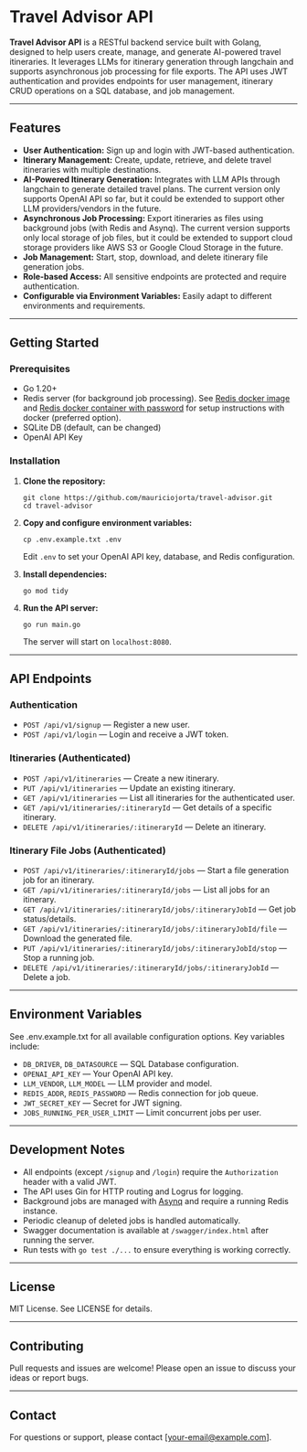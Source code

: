 # Travel Advisor API

**Travel Advisor API** is a RESTful backend service built with Golang, designed to help users create, manage, and generate AI-powered travel itineraries. It leverages LLMs for itinerary generation through langchain and supports asynchronous job processing for file exports. The API uses JWT authentication and provides endpoints for user management, itinerary CRUD operations on a SQL database, and job management.

---

## Features

- **User Authentication:** Sign up and login with JWT-based authentication.
- **Itinerary Management:** Create, update, retrieve, and delete travel itineraries with multiple destinations.
- **AI-Powered Itinerary Generation:** Integrates with LLM APIs through langchain to generate detailed travel plans. The current version only supports OpenAI API so far, but it could be extended to support other LLM providers/vendors in the future. 
- **Asynchronous Job Processing:** Export itineraries as files using background jobs (with Redis and Asynq). The current version supports only local storage of job files, but it could be extended to support cloud storage providers like AWS S3 or Google Cloud Storage in the future.
- **Job Management:** Start, stop, download, and delete itinerary file generation jobs.
- **Role-based Access:** All sensitive endpoints are protected and require authentication.
- **Configurable via Environment Variables:** Easily adapt to different environments and requirements.

---

## Getting Started

### Prerequisites

- Go 1.20+
- Redis server (for background job processing). See [Redis docker image](https://hub.docker.com/_/redis) and [Redis docker container with password](https://github.com/redis/docker-library-redis/issues/176#issuecomment-723535421) for setup instructions with docker (preferred option).
- SQLite DB (default, can be changed)
- OpenAI API Key

### Installation

1. **Clone the repository:**
   ```
   git clone https://github.com/mauriciojorta/travel-advisor.git
   cd travel-advisor
   ```

2. **Copy and configure environment variables:**
   ```
   cp .env.example.txt .env
   ```
   Edit `.env` to set your OpenAI API key, database, and Redis configuration.

3. **Install dependencies:**
   ```
   go mod tidy
   ```

4. **Run the API server:**
   ```
   go run main.go
   ```
   The server will start on `localhost:8080`.

---

## API Endpoints

### Authentication

- `POST /api/v1/signup` — Register a new user.
- `POST /api/v1/login` — Login and receive a JWT token.

### Itineraries (Authenticated)

- `POST /api/v1/itineraries` — Create a new itinerary.
- `PUT /api/v1/itineraries` — Update an existing itinerary.
- `GET /api/v1/itineraries` — List all itineraries for the authenticated user.
- `GET /api/v1/itineraries/:itineraryId` — Get details of a specific itinerary.
- `DELETE /api/v1/itineraries/:itineraryId` — Delete an itinerary.

### Itinerary File Jobs (Authenticated)

- `POST /api/v1/itineraries/:itineraryId/jobs` — Start a file generation job for an itinerary.
- `GET /api/v1/itineraries/:itineraryId/jobs` — List all jobs for an itinerary.
- `GET /api/v1/itineraries/:itineraryId/jobs/:itineraryJobId` — Get job status/details.
- `GET /api/v1/itineraries/:itineraryId/jobs/:itineraryJobId/file` — Download the generated file.
- `PUT /api/v1/itineraries/:itineraryId/jobs/:itineraryJobId/stop` — Stop a running job.
- `DELETE /api/v1/itineraries/:itineraryId/jobs/:itineraryJobId` — Delete a job.

---

## Environment Variables

See .env.example.txt for all available configuration options. Key variables include:

- `DB_DRIVER`, `DB_DATASOURCE` — SQL Database configuration.
- `OPENAI_API_KEY` — Your OpenAI API key.
- `LLM_VENDOR`, `LLM_MODEL` — LLM provider and model.
- `REDIS_ADDR`, `REDIS_PASSWORD` — Redis connection for job queue.
- `JWT_SECRET_KEY` — Secret for JWT signing.
- `JOBS_RUNNING_PER_USER_LIMIT` — Limit concurrent jobs per user.

---

## Development Notes

- All endpoints (except `/signup` and `/login`) require the `Authorization` header with a valid JWT.
- The API uses Gin for HTTP routing and Logrus for logging.
- Background jobs are managed with [Asynq](https://github.com/hibiken/asynq) and require a running Redis instance.
- Periodic cleanup of deleted jobs is handled automatically.
- Swagger documentation is available at `/swagger/index.html` after running the server.
- Run tests with `go test ./...` to ensure everything is working correctly.

---

## License

MIT License. See LICENSE for details.

---

## Contributing

Pull requests and issues are welcome! Please open an issue to discuss your ideas or report bugs.

---

## Contact

For questions or support, please contact [your-email@example.com].